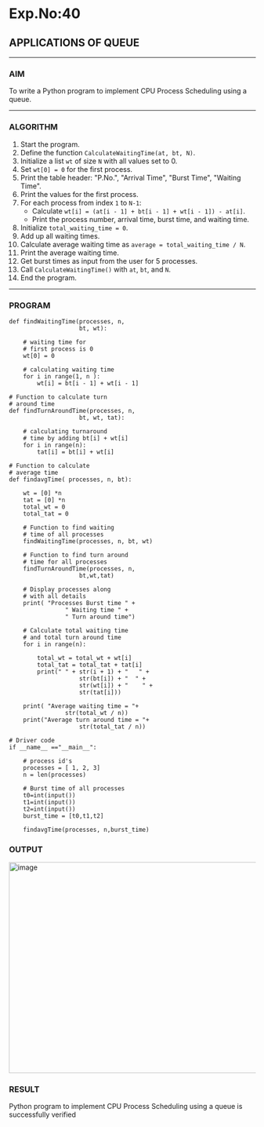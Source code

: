 # Exp.No:40  
## APPLICATIONS OF QUEUE

---

### AIM  
To write a Python program to implement CPU Process Scheduling using a queue.

---

### ALGORITHM  

1. Start the program.  
2. Define the function `CalculateWaitingTime(at, bt, N)`.  
3. Initialize a list `wt` of size `N` with all values set to 0.  
4. Set `wt[0] = 0` for the first process.  
5. Print the table header: "P.No.", "Arrival Time", "Burst Time", "Waiting Time".  
6. Print the values for the first process.  
7. For each process from index `1` to `N-1`:  
   - Calculate `wt[i] = (at[i - 1] + bt[i - 1] + wt[i - 1]) - at[i]`.  
   - Print the process number, arrival time, burst time, and waiting time.  
8. Initialize `total_waiting_time = 0`.  
9. Add up all waiting times.  
10. Calculate average waiting time as `average = total_waiting_time / N`.  
11. Print the average waiting time.  
12. Get burst times as input from the user for 5 processes.  
13. Call `CalculateWaitingTime()` with `at`, `bt`, and `N`.  
14. End the program.

---

### PROGRAM  

```
def findWaitingTime(processes, n,
					bt, wt):

	# waiting time for
	# first process is 0
	wt[0] = 0

	# calculating waiting time
	for i in range(1, n ):
		wt[i] = bt[i - 1] + wt[i - 1]

# Function to calculate turn
# around time
def findTurnAroundTime(processes, n,
					bt, wt, tat):

	# calculating turnaround
	# time by adding bt[i] + wt[i]
	for i in range(n):
		tat[i] = bt[i] + wt[i]

# Function to calculate
# average time
def findavgTime( processes, n, bt):

	wt = [0] *n
	tat = [0] *n
	total_wt = 0
	total_tat = 0

	# Function to find waiting
	# time of all processes
	findWaitingTime(processes, n, bt, wt)

	# Function to find turn around
	# time for all processes
	findTurnAroundTime(processes, n,
					bt,wt,tat)

	# Display processes along
	# with all details
	print( "Processes Burst time " +
				" Waiting time " +
				" Turn around time")

	# Calculate total waiting time
	# and total turn around time
	for i in range(n):
	
		total_wt = total_wt + wt[i]
		total_tat = total_tat + tat[i]
		print(" " + str(i + 1) + "   " +
					str(bt[i]) + "  " +
					str(wt[i]) + "    " +
					str(tat[i]))

	print( "Average waiting time = "+
				str(total_wt / n))
	print("Average turn around time = "+
					str(total_tat / n))

# Driver code
if __name__ =="__main__":
	
	# process id's
	processes = [ 1, 2, 3]
	n = len(processes)

	# Burst time of all processes
	t0=int(input())
	t1=int(input())
	t2=int(input())
	burst_time = [t0,t1,t2]

	findavgTime(processes, n,burst_time)
```

### OUTPUT

<img width="1126" height="430" alt="image" src="https://github.com/user-attachments/assets/0ac052c6-da16-4e93-bab0-f7fb83112240" />


### RESULT

Python program to implement CPU Process Scheduling using a queue is successfully verified

